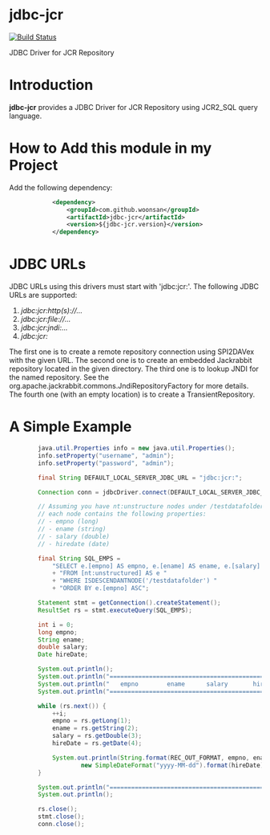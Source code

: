 # jdbc-jcr

[![Build Status](https://api.travis-ci.org/woonsan/jdbc-jcr.svg?branch=master)](https://api.travis-ci.org/woonsan/jdbc-jcr.svg?branch=master)

JDBC Driver for JCR Repository

# Introduction

**jdbc-jcr** provides a JDBC Driver for JCR Repository using JCR2_SQL query language.

# How to Add this module in my Project

Add the following dependency:

```xml
            <dependency>
                <groupId>com.github.woonsan</groupId>
                <artifactId>jdbc-jcr</artifactId>
                <version>${jdbc-jcr.version}</version>
            </dependency>
```

# JDBC URLs

JDBC URLs using this drivers must start with 'jdbc:jcr:'.
The following JDBC URLs are supported:
1. *jdbc:jcr:http(s)://...*
1. *jdbc:jcr:file://...*
1. *jdbc:jcr:jndi:...*
1. *jdbc:jcr:*

The first one is to create a remote repository connection using SPI2DAVex with the given URL.
The second one is to create an embedded Jackrabbit repository located in the given directory.
The third one is to lookup JNDI for the named repository. See the org.apache.jackrabbit.commons.JndiRepositoryFactory
for more details.
The fourth one (with an empty location) is to create a TransientRepository.

# A Simple Example

```java
        java.util.Properties info = new java.util.Properties();
        info.setProperty("username", "admin");
        info.setProperty("password", "admin");

        final String DEFAULT_LOCAL_SERVER_JDBC_URL = "jdbc:jcr:";

        Connection conn = jdbcDriver.connect(DEFAULT_LOCAL_SERVER_JDBC_URL, info);

        // Assuming you have nt:unstructure nodes under /testdatafolder node and
        // each node contains the following properties:
        // - empno (long)
        // - ename (string)
        // - salary (double)
        // - hiredate (date)

        final String SQL_EMPS =
            "SELECT e.[empno] AS empno, e.[ename] AS ename, e.[salary] AS salary, e.[hiredate] AS hiredate "
            + "FROM [nt:unstructured] AS e "
            + "WHERE ISDESCENDANTNODE('/testdatafolder') "
            + "ORDER BY e.[empno] ASC";

        Statement stmt = getConnection().createStatement();
        ResultSet rs = stmt.executeQuery(SQL_EMPS);

        int i = 0;
        long empno;
        String ename;
        double salary;
        Date hireDate;

        System.out.println();
        System.out.println("==================================================");
        System.out.println("   empno        ename      salary       hire_date");
        System.out.println("==================================================");

        while (rs.next()) {
            ++i;
            empno = rs.getLong(1);
            ename = rs.getString(2);
            salary = rs.getDouble(3);
            hireDate = rs.getDate(4);

            System.out.println(String.format(REC_OUT_FORMAT, empno, ename, salary,
                    new SimpleDateFormat("yyyy-MM-dd").format(hireDate)));
        }

        System.out.println("==================================================");
        System.out.println();

        rs.close();
        stmt.close();
        conn.close();
```
